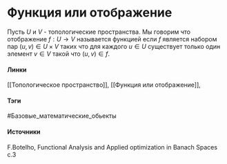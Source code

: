 # Функция или отображение
Пусть $U$ и $V$ - топологические пространства. Мы говорим что отображение $f:U\rightarrow V$ называется функцией если $f$ является набором пар $(u,v)\in U\times V$ таких что для каждого $u\in U$ существует только один элемент $v\in V$ такой что $(u,v)\in f$.

#### Линки
 [[Топологическое пространство]],
 [[Функция или отображение]],
#### Тэги
 #Базовые_математические_обьекты
#### Источники
  F.Botelho, Functional Analysis and Applied optimization in Banach Spaces с.3

